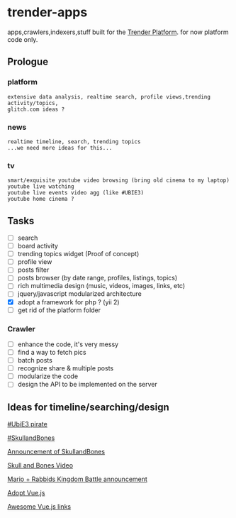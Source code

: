 # trender-apps
apps,crawlers,indexers,stuff built for the [Trender Platform](https://github.com/0xae/trender).
for now platform code only.

## Prologue 
### platform 
    extensive data analysis, realtime search, profile views,trending activity/topics,
    glitch.com ideas ?
    
### news 
    realtime timeline, search, trending topics
    ...we need more ideas for this...
    
### tv 
    smart/exquisite youtube video browsing (bring old cinema to my laptop)
    youtube live watching
    youtube live events video agg (like #UBIE3)
    youtube home cinema ?

## Tasks

- [ ] search
- [ ] board activity
- [ ] trending topics widget (Proof of concept)
- [ ] profile view
- [ ] posts filter
- [ ] posts browser (by date range, profiles, listings, topics)
- [ ] rich multimedia design  (music, videos, images, links, etc)
- [ ] jquery/javascript modularized architecture
- [X] adopt a framework for php ? (yii 2)
- [ ] get rid of the platform folder

### Crawler
- [ ] enhance the code, it's very messy
- [ ] find a way to fetch pics
- [ ] batch posts
- [ ] recognize share & multiple posts
- [ ] modularize the code
- [ ] design the API to be implemented on the server

## Ideas for timeline/searching/design
[#UbiE3 pirate](https://twitter.com/search?q=%23UbiE3%20pirate&src=typd)

[#SkullandBones](https://twitter.com/hashtag/SkullandBones?src=hash)

[Announcement of SkullandBones](https://www.polygon.com/e3/2017/6/12/15785604/skull-and-bones-ubisofts-new-multiplayer-pirate-game-announced)

[Skull and Bones Video](https://www.youtube.com/watch?v=u-YsFiil8yY)

[Mario + Rabbids Kingdom Battle announcement](https://twitter.com/search?q=%22Rabbids%20Kingdom%20Battle%22&src=tren)

[Adopt Vue.js](https://vuejs.org/v2/guide/)

[Awesome Vue.js links](https://github.com/vuejs/awesome-vue)

